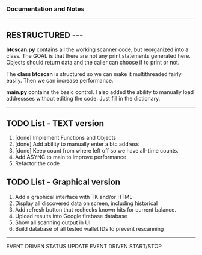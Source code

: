 ### Documentation and Notes

* * *

## RESTRUCTURED --- 

**btcscan.py** contains all the working scanner code, but reorganized into a class.  The GOAL is that there are not any print statements generated here.  Objects should return data and the caller can choose if to print or not.  

The **class btcscan** is structured so we can make it multithreaded fairly easily.  Then we can increase performance.

**main.py** contains the basic control.  I also added the ability to manually load addressses without editing the code.  Just fill in the dictionary.  


* * *

## TODO List - TEXT version
1. [done] Implement Functions and Objects
2. [done] Add ability to manually enter a btc address
3. [done] Keep count from where left off so we have all-time counts.
4. Add ASYNC to main to improve performance
5. Refactor the code

## TODO List - Graphical version
1. Add a graphical interface with TK and/or HTML
2. Display all discovered data on screen, including historical
3. Add refresh button that rechecks known hits for current balance.
4. Upload results into Google firebase database
5. Show all scanning output in UI
6. Build database of all tested wallet IDs to prevent rescanning

* * * 

EVENT DRIVEN STATUS UPDATE
EVENT DRIVEN START/STOP

